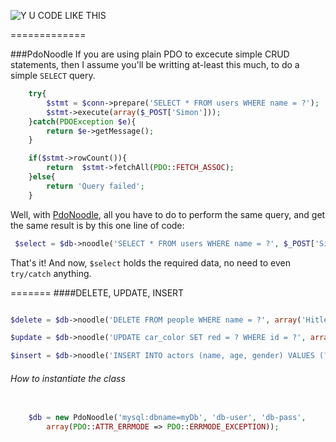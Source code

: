 ![Y U CODE LIKE THIS](http://i.imm.io/1hRAR.jpeg)

 
=============

###PdoNoodle
If you are using plain PDO to excecute simple CRUD statements, then I assume you'll be writting at-least this much, 
to do a simple `SELECT` query. 

```` php            
	try{
		$stmt = $conn->prepare('SELECT * FROM users WHERE name = ?');
		$stmt->execute(array($_POST['Simon']));
	}catch(PDOException $e){
		return $e->getMessage();
	}

	if($stmt->rowCount()){
		return  $stmt->fetchAll(PDO::FETCH_ASSOC); 
	}else{
		return 'Query failed';
	}
`````
 Well,  with [PdoNoodle](https://github.com/simon-eQ/PdoNoodle), all you have to do to perform the same query, and  get the same result is by this one line of code:

```` php     
 $select = $db->noodle('SELECT * FROM users WHERE name = ?', $_POST['Simon']);
````
 That's it! And now, `$select` holds the required data, no need to even `try/catch` anything.
 
 
=======
####DELETE, UPDATE, INSERT
```` php   

$delete = $db->noodle('DELETE FROM people WHERE name = ?', array('Hitler'));
````
```` php 
$update = $db->noodle('UPDATE car_color SET red = ? WHERE id = ?', array('blue', 1));
````
```` php 
$insert = $db->noodle('INSERT INTO actors (name, age, gender) VALUES (?,?,?)', array('Chuck Norris', '700', 'N/A'));
````
###### How to instantiate the class

```` php 
 
	$db = new PdoNoodle('mysql:dbname=myDb', 'db-user', 'db-pass',
		array(PDO::ATTR_ERRMODE => PDO::ERRMODE_EXCEPTION));
